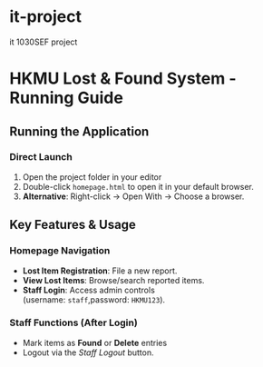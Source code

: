 # it-project
it 1030SEF project
# HKMU Lost & Found System - Running Guide

## Running the Application

### Direct Launch
1. Open the project folder in your editor
2. Double-click `homepage.html` to open it in your default browser.
3. **Alternative**: Right-click → Open With → Choose a browser.

##  Key Features & Usage

### Homepage Navigation
- **Lost Item Registration**: File a new report.
- **View Lost Items**: Browse/search reported items.
- **Staff Login**: Access admin controls (username: `staff`,password: `HKMU123`).

### Staff Functions (After Login)
- Mark items as **Found** or **Delete** entries
- Logout via the _Staff Logout_ button.
